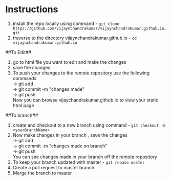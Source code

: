 # Instructions 
1. install the repo locally using command - `git clone https://github.com/vijaynchandrakumar/vijaynchandrakumar.github.io.git`
2. traverse to the directory vijaynchandrakumar.github.io - `cd vijaynchandrakumar.github.io` 

##To Edit##
1. go to html file you want to edit and make the changes
2. save the changes 
3. To push your changes to the remote repository use the following commands<br>
     ->  git add . <br>
     -> git commit -m "changes made" <br>
     -> git push<br>
Now you can browse vijaychandrakumar.github.io to view your static html page

##To branch##
1. create and checkout to a new branch using command - `git checkout -b <yourBranchName>`
2. Now make changes in your branch , save the changes <br>
    -> git add .<br>
    -> git commit -m "changes made on branch"<br>
    -> git push<br>
 You can see changes made in your branch off the remote repository
3. To keep your branch updated with master - `git rebase master`
4. Create a pull request to master branch
5. Merge the branch to master 
